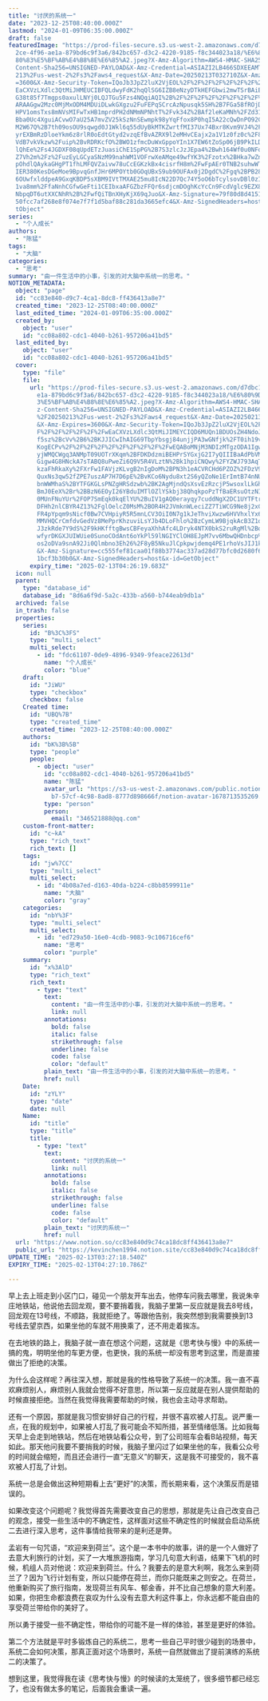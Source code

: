 ```yaml
---
title: "讨厌的系统一"
date: "2023-12-25T08:40:00.000Z"
lastmod: "2024-01-09T06:35:00.000Z"
draft: false
featuredImage: "https://prod-files-secure.s3.us-west-2.amazonaws.com/d7dbc101-8\
  2ce-4f96-ae1a-879bd6c9f3a6/842bc657-d3c2-4220-9185-f8c344023a18/%E6%80%9D%E8%\
  80%83%E5%BF%AB%E4%B8%8E%E6%85%A2.jpeg?X-Amz-Algorithm=AWS4-HMAC-SHA256&X-Amz-\
  Content-Sha256=UNSIGNED-PAYLOAD&X-Amz-Credential=ASIAZI2LB466SDXEEAMT%2F20250\
  213%2Fus-west-2%2Fs3%2Faws4_request&X-Amz-Date=20250213T032710Z&X-Amz-Expires\
  =3600&X-Amz-Security-Token=IQoJb3JpZ2luX2VjEOL%2F%2F%2F%2F%2F%2F%2F%2F%2F%2Fw\
  EaCXVzLXdlc3QtMiJHMEUCIBFQLdwyFdK2hqQlSG6IZB8eNzyDTkHEFGbwi2mwTSrBAiEAuw4pzOz\
  G38t85f7Tmgps0axulLNYj0LQJTGu5Fzs4NQqiAQI%2B%2F%2F%2F%2F%2F%2F%2F%2F%2F%2F%2F\
  ARAAGgw2Mzc0MjMxODM4MDUiDLwkGXgzu2FuFEPqSCrcAzNpusqk5SH%2B7FGa58fROjDVSVfN4ce\
  HPV1omsTxs8mNVsMIFwTxHB1mprdPH2dNMmNPNhtT%2Fvk34Z%2BAf2leKaMNh%2FZd31g%2BW8Q7\
  Bba0Uc4XguiACvwO7aU25A7mvZV25kSzNnSEwmpk98yYqFfox8P0hqI5A22cQwDnPO92CSuNapUaw\
  M2W67Q%2B7th09osOU9sqwgd0J1Wkl6q55dUyBkMTKZwrtfMI37Ux74Bxr8Kvm9VJ4%2FHqAoHWEF\
  yrEXBmRzDloeYkm6z8rlR0oEdtGtyd2vzqEfBvAZRX9l2eMHvCEajx2a1V1z0fz0c%2F8RWK%2Fnr\
  VdB7vkVkzw%2Fuip%2BvRDRKcfO%2BWO1zfmcDuWxGppoYIn1X7EW6tZoSp06jB9PkILDJcmBsclK\
  lQhEe%2Fs4JGDXF08qUpdETzJuasiChE1SpPG%2B7S3zlcJzJEpa4%2Bwh164Wf0u0NFoYCvEDtVH\
  Z7Vh2m%2Fz%2FuzEyLGCyaSNzM99nahWM1VOFrwXeAMqe49wfYK3%2Fzotx%2BHka7wZnW3mpijpN\
  pOhdlQAykaGHgPT1fhLMFQVZaivw78uCcEGKzkBx4cisrfH8m%2FwFpAEr0TNB2suhwWTR7H3wrFh\
  IER380KesDGeMoe9BpvqGnfJHr6MPOYtb0GOqUBxS9ub9OUFAx0j2DgdC%2Fgq%2BPB28yCM%2BJa\
  6OUwfxlddpeA9GxqKBDP5sXBM9IVtTMXAE25mu8IcN22D7Qc74Y5oO6bTcylsovDBl0zIk6JAysCO\
  1va8mm%2FfaNnhCGfwGeFti1CEIbxaAFGZbzFFQr6sdjcmDOghKcYcCn9FcdVglc9EZX8WYrEtB2G\
  NbpqDT6utXXCNhR%2B%2FwfQiTBnXHyKjX69qJuo&X-Amz-Signature=79f80d8d4151cb1ddd4d\
  50fcc7af268e8f074e7f7f1d5baf88c281da3665efc4&X-Amz-SignedHeaders=host&x-id=Ge\
  tObject"
series:
  - "个人成长"
authors:
  - "陈猛"
tags:
  - "大脑"
categories:
  - "思考"
summary: "由一件生活中的小事，引发的对大脑中系统一的思考。"
NOTION_METADATA:
  object: "page"
  id: "cc83e840-d9c7-4ca1-8dc8-ff436413a8e7"
  created_time: "2023-12-25T08:40:00.000Z"
  last_edited_time: "2024-01-09T06:35:00.000Z"
  created_by:
    object: "user"
    id: "cc08a802-cdc1-4040-b261-957206a41bd5"
  last_edited_by:
    object: "user"
    id: "cc08a802-cdc1-4040-b261-957206a41bd5"
  cover:
    type: "file"
    file:
      url: "https://prod-files-secure.s3.us-west-2.amazonaws.com/d7dbc101-82ce-4f96-a\
        e1a-879bd6c9f3a6/842bc657-d3c2-4220-9185-f8c344023a18/%E6%80%9D%E8%80%8\
        3%E5%BF%AB%E4%B8%8E%E6%85%A2.jpeg?X-Amz-Algorithm=AWS4-HMAC-SHA256&X-Am\
        z-Content-Sha256=UNSIGNED-PAYLOAD&X-Amz-Credential=ASIAZI2LB466XQIBY6X7\
        %2F20250213%2Fus-west-2%2Fs3%2Faws4_request&X-Amz-Date=20250213T032619Z\
        &X-Amz-Expires=3600&X-Amz-Security-Token=IQoJb3JpZ2luX2VjEOL%2F%2F%2F%2\
        F%2F%2F%2F%2F%2F%2FwEaCXVzLXdlc3QtMiJIMEYCIQD6MUQn1BDUOsZH4NdoJBUPzwpol\
        f5sz%2BcVv%2B6%2BKJJICwIhAIG69TbpYbsgj84unjjPA3wGNfjk%2FT0ih19vBogD5J0U\
        KogECPv%2F%2F%2F%2F%2F%2F%2F%2F%2F%2FwEQABoMNjM3NDIzMTgzODA1IgwDln2ujrY\
        yjWMQCWgq3ANMpT09UOTrXKqm%2BFDKDdzmiBEHPrSYGxjG2I7yQIIIBaAdPbVMGLAriAmo\
        Gigw4G8HNckA7sTABQ8uPweZi6Q9V5R4VLztN%2Bk1hpiCNQwy%2FYZWJ793AqTWd7E5JOA\
        kzaFhRkaXy%2FXrFw1FAVjzKLvgB2nIgDoM%2BPN3h1eACVRCHd6PZOZ%2FDzV953Qeri0Y\
        QuxNs3qw52fZPE7uszAP7H7D6pE%2BvKCo6Nydu8xt2S6yQZoNe1ErImtB74nNUw%2F5apa\
        bnWWMhaS%2BYTFGKGLsPNZgHRSdzwb%2BK2AgMjndQsXsvEzRzcjP5wsoxlLkGhtYmo84%2\
        BmJ0EeX%2Br%2BBzN6EOyI26YBduIMTlOZlYSkbj38QhqkpoPzTfBaERsuOtzNI4rDVl297\
        0MUnFNuYUr%2FOP7SmEqk0kqElYU%2BuIV1gAQ0erayqy7cuddNgX2DC1UYTFtr6aFNlc1w\
        DFHh2nlCBYR4Z13%2FglOelcZ0MsM%2BOR4H2JVmknWLeciZZ7TiWCG9Ne8j2xCgl45PH%2\
        FR4pYpqm9sNicf0Bw7CVHpiyR5R5mnLCV3OiI0N7g1kJeThviXwzw6HVVhxlYx6vhlyPGov\
        MMVHQCrCmfdvGedVz8MePprKhzuviLsYJb4DLoFhlo%2BzCymLW9BjqkAcB3Z1oUAW5M54Q\
        J3zkRde7Y9dS%2F9kHKfftgBwsCBFeyaXhhAfc4LDryk4NTX0bkS2ruRgMl%2BqS67eU9AU\
        wfyrDKGXJUIWUie0SunoCOdAnt6oYkPl59lNGIYClOH8EJpM7vv6MbwQHDnbcp%2FxJkVJE\
        os2oDVa9snA92Ji0Qlmbno3Eh26%2F8yB5NkuJlCpkpwjdemq4PE1rhoVsJIJ1k559UeOVp\
        &X-Amz-Signature=cc555fef81caa01f88b3774ac337ad28d77bfc0d2680f692063793\
        1bcf3b30b0&X-Amz-SignedHeaders=host&x-id=GetObject"
      expiry_time: "2025-02-13T04:26:19.683Z"
  icon: null
  parent:
    type: "database_id"
    database_id: "8d6a6f9d-5a2c-433b-a560-b744eab9db1a"
  archived: false
  in_trash: false
  properties:
    series:
      id: "B%3C%3FS"
      type: "multi_select"
      multi_select:
        - id: "fdc61107-0de9-4896-9349-9feace22613d"
          name: "个人成长"
          color: "blue"
    draft:
      id: "JiWU"
      type: "checkbox"
      checkbox: false
    Created time:
      id: "UBQ%7B"
      type: "created_time"
      created_time: "2023-12-25T08:40:00.000Z"
    authors:
      id: "bK%3B%5B"
      type: "people"
      people:
        - object: "user"
          id: "cc08a802-cdc1-4040-b261-957206a41bd5"
          name: "陈猛"
          avatar_url: "https://s3-us-west-2.amazonaws.com/public.notion-static.com/775523\
            b7-57cf-4c98-8ad8-8777d898666f/notion-avatar-1678713535269.png"
          type: "person"
          person:
            email: "346521888@qq.com"
    custom-front-matter:
      id: "c~kA"
      type: "rich_text"
      rich_text: []
    tags:
      id: "jw%7CC"
      type: "multi_select"
      multi_select:
        - id: "4b08a7ed-d163-40da-b224-c8bb8599911e"
          name: "大脑"
          color: "gray"
    categories:
      id: "nbY%3F"
      type: "multi_select"
      multi_select:
        - id: "ed729a50-16e0-4cdb-9083-9c106716cef6"
          name: "思考"
          color: "purple"
    summary:
      id: "x%3AlD"
      type: "rich_text"
      rich_text:
        - type: "text"
          text:
            content: "由一件生活中的小事，引发的对大脑中系统一的思考。"
            link: null
          annotations:
            bold: false
            italic: false
            strikethrough: false
            underline: false
            code: false
            color: "default"
          plain_text: "由一件生活中的小事，引发的对大脑中系统一的思考。"
          href: null
    Date:
      id: "zYLY"
      type: "date"
      date: null
    Name:
      id: "title"
      type: "title"
      title:
        - type: "text"
          text:
            content: "讨厌的系统一"
            link: null
          annotations:
            bold: false
            italic: false
            strikethrough: false
            underline: false
            code: false
            color: "default"
          plain_text: "讨厌的系统一"
          href: null
  url: "https://www.notion.so/cc83e840d9c74ca18dc8ff436413a8e7"
  public_url: "https://kevinchen1994.notion.site/cc83e840d9c74ca18dc8ff436413a8e7"
UPDATE_TIME: "2025-02-13T03:27:18.540Z"
EXPIRY_TIME: "2025-02-13T04:27:10.786Z"

---
```

<link rel="stylesheet" href="https://cdn.jsdelivr.net/npm/katex@0.16.2/dist/katex.min.css" integrity="sha384-bYdxxUwYipFNohQlHt0bjN/LCpueqWz13HufFEV1SUatKs1cm4L6fFgCi1jT643X" crossorigin="anonymous">


早上去上班走到小区门口，碰见一个朋友开车出去，他停车问我去哪里，我说朱辛庄地铁站，他说他去回龙观，要不要捎着我，我脑子里第一反应就是我去8号线，回龙观在13号线，不顺路，我就拒绝了。等跟他告别，我突然想到我需要换到13号线去望京西，如果坐他的车就不用换乘了，还不用走着挨冻。


在去地铁的路上，我脑子就一直在想这个问题，这就是《思考快与慢》中的系统一搞的鬼，明明坐他的车更方便，也更快，我的系统一却没有思考到这里，而是直接做出了拒绝的决策。


为什么会这样呢？再往深入想，那就是我的性格导致了系统一的决策。我一直不喜欢麻烦别人，麻烦别人我就会觉得不好意思，所以第一反应就是在别人提供帮助的时候直接拒绝。当然在我觉得我需要帮助的时候，我也会主动寻求帮助。


还有一个原因，那就是我习惯安排好自己的行程，并很不喜欢被人打乱。说严重一点，在我的规划中，如果被人打乱了我可能会不知所措，甚至情绪低落。比如我每天早上会走到地铁站，然后在地铁站看公众号，到了公司班车会看B站视频，每天如此。那天他问我要不要捎我的时候，我脑子里闪过了如果坐他的车，我看公众号的时间就会缩短，而且还会进行一直“无意义”的聊天，这是我不可接受的，我不喜欢被人打乱了计划。


系统一总是会做出这种短期看上去“更好”的决策，而长期来看，这个决策反而是错误的。


如果改变这个问题呢？我觉得首先需要改变自己的思想，那就是先让自己改变自己的观念，接受一些生活中的不确定性，这样面对这些不确定性的时候就会启动系统二去进行深入思考，这件事情给我带来的是利还是弊。


孟岩有一句咒语，“欢迎来到荷兰”。这个是一本书中的故事，讲的是一个人做好了去意大利旅行的计划，买了一大堆旅游指南，学习几句意大利语，结果下飞机的时候，机组人员对他说：欢迎来到荷兰。什么？我要去的是意大利啊，我怎么来到荷兰了？因为飞行计划有变，所以只能停在荷兰，而你只能既来之则安之。在荷兰，他重新购买了旅行指南，发现荷兰有风车、郁金香，并不比自己想象的意大利差。如果，你把生命都浪费在哀叹为什么没有去意大利这件事上，你永远都不能自由的享受荷兰带给你的美好了。


所以勇于接受一些不确定性，带给你的可能不是一样的体验，甚至是更好的体验。


第二个方法就是平时多锻炼自己的系统二，思考一些自己平时很少碰到的场景中，系统二会如何决策，那真正面对这个场景时，系统一自然就做出了提前演练的系统二的决策了。


想到这里，我觉得我在读《思考快与慢》的时候读的太笼统了，很多细节都已经忘了，也没有做太多的笔记，后面我会重读一遍。


